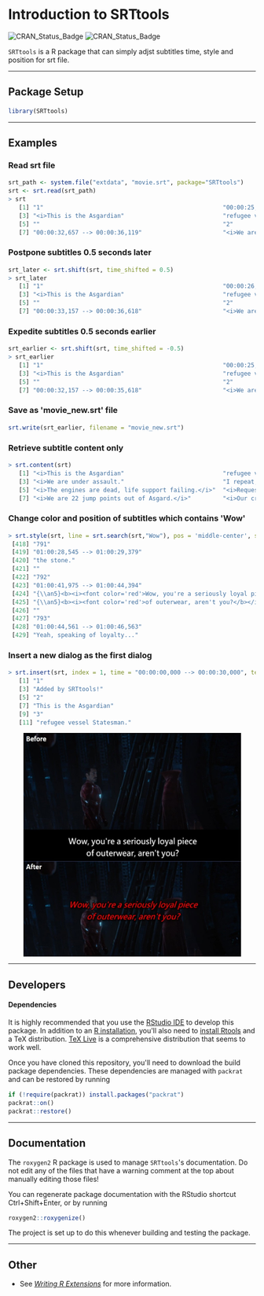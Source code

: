 # **Introduction to SRTtools**

![CRAN\_Status\_Badge](https://www.r-pkg.org/badges/version/SRTtools)
![CRAN\_Status\_Badge](https://cranlogs.r-pkg.org/badges/grand-total/SRTtools)

`SRTtools` is a R package that can simply adjst subtitles time, style and position for srt file.

***

## **Package Setup**

```r
library(SRTtools)
```

***

## **Examples**


### **Read srt file**

```r
srt_path <- system.file("extdata", "movie.srt", package="SRTtools")
srt <- srt.read(srt_path)
> srt
   [1] "1"                                                   "00:00:25,525 --> 00:00:29,904"                      
   [3] "<i>This is the Asgardian"                            "refugee vessel </i>Statesman<i>.</i>"               
   [5] ""                                                    "2"                                                  
   [7] "00:00:32,657 --> 00:00:36,119"                       "<i>We are under assault."                           
```

### **Postpone subtitles 0.5 seconds later**

```r
srt_later <- srt.shift(srt, time_shifted = 0.5)
> srt_later
   [1] "1"                                                   "00:00:26,025 --> 00:00:30,404"                      
   [3] "<i>This is the Asgardian"                            "refugee vessel </i>Statesman<i>.</i>"               
   [5] ""                                                    "2"                                                  
   [7] "00:00:33,157 --> 00:00:36,618"                       "<i>We are under assault."                           

```

### **Expedite subtitles 0.5 seconds earlier**

```r
srt_earlier <- srt.shift(srt, time_shifted = -0.5)
> srt_earlier
   [1] "1"                                                   "00:00:25,025 --> 00:00:29,404"                      
   [3] "<i>This is the Asgardian"                            "refugee vessel </i>Statesman<i>.</i>"               
   [5] ""                                                    "2"                                                  
   [7] "00:00:32,157 --> 00:00:35,618"                       "<i>We are under assault."                           
```
### **Save as 'movie_new.srt' file**
```r
srt.write(srt_earlier, filename = "movie_new.srt")
```
### **Retrieve subtitle content only**
```r
> srt.content(srt)
   [1] "<i>This is the Asgardian"                            "refugee vessel </i>Statesman<i>.</i>"               
   [3] "<i>We are under assault."                            "I repeat, we are under assault.</i>"                
   [5] "<i>The engines are dead, life support failing.</i>"  "<i>Requesting aid from any vessel within range.</i>"
   [7] "<i>We are 22 jump points out of Asgard.</i>"         "<i>Our crew is made up of Asgardian families."  

```
### **Change color and position of subtitles which contains 'Wow'**
```r
> srt.style(srt, line = srt.search(srt,"Wow"), pos = 'middle-center', style = c('b','i'), col = 'red')
 [418] "791"                                                                              
 [419] "01:00:28,545 --> 01:00:29,379"                                                    
 [420] "the stone."                                                                       
 [421] ""                                                                                 
 [422] "792"                                                                              
 [423] "01:00:41,975 --> 01:00:44,394"                                                    
 [424] "{\\an5}<b><i><font color='red'>Wow, you're a seriously loyal piece</b></i></font>"
 [425] "{\\an5}<b><i><font color='red'>of outerwear, aren't you?</b></i></font>"          
 [426] ""                                                                                 
 [427] "793"                                                                              
 [428] "01:00:44,561 --> 01:00:46,563"                                                    
 [429] "Yeah, speaking of loyalty..."    
```
### **Insert a new dialog as the first dialog**
```r
> srt.insert(srt, index = 1, time = "00:00:00,000 --> 00:00:30,000", text = "Added by SRTtools!")
   [1] "1"                                                             "00:00:00,000 --> 00:00:30,000"                                
   [3] "Added by SRTtools!"                                             ""                                                             
   [5] "2"                                                             "00:00:26,360 --> 00:00:28,192"                                
   [7] "This is the Asgardian"                                         ""                                                             
   [9] "3"                                                             "00:00:28,278 --> 00:00:30,736"                                
   [11] "refugee vessel Statesman."                                     ""                                                             
```
<p align="center">
  <img src="man/img/01.jpg" alt="Image" width="443" height="455" style="display: block; margin: 0 auto" />
</p>

***

## **Developers**

#### **Dependencies**

It is highly recommended that you use the [RStudio IDE](https://www.rstudio.com/products/RStudio/) to develop this package. In addition to an [R installation](https://cran.r-project.org/bin/windows/base/), you'll also need to [install Rtools](https://cran.r-project.org/bin/windows/Rtools/) and a TeX distribution. [TeX Live](https://tug.org/texlive/) is a comprehensive distribution that seems to work well.

Once you have cloned this repository, you'll need to download the build package dependencies. These dependencies are managed with `packrat` and can be restored by running

```r
if (!require(packrat)) install.packages("packrat")
packrat::on()
packrat::restore()
```

***

## **Documentation**

The `roxygen2` R package is used to manage `SRTtools`'s documentation. Do not edit any of the files that have a warning comment at the top about manually editing those files!

You can regenerate package documentation with the RStudio shortcut Ctrl+Shift+Enter, or by running

```r
roxygen2::roxygenize()
```

The project is set up to do this whenever building and testing the package.

***

## **Other**

* See [_Writing R Extensions_](https://cran.r-project.org/doc/manuals/R-exts.html) for more information.
